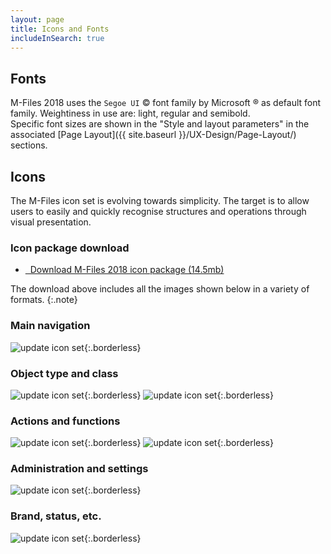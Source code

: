 ```yaml
---
layout: page
title: Icons and Fonts
includeInSearch: true
---
```


## Fonts

M-Files 2018 uses the `Segoe UI` &copy; font family by Microsoft &reg; as default font family. Weightiness in use are: light, regular and semibold.  
Specific font sizes are shown in the "Style and layout parameters" in the associated [Page Layout]({{ site.baseurl }}/UX-Design/Page-Layout/) sections.

## Icons

The M-Files icon set is evolving towards simplicity. The target is to allow users to easily and quickly recognise structures and operations through visual presentation.

### Icon package download

<ul class="quicklinks">
	<li class="api"><a href="{{ site.baseurl }}/UX-Design/Icons-and-Fonts/MFiles2018_icon_package.zip">
	<i class="zmdi zmdi-download"></i> &nbsp;
	Download M-Files 2018 icon package (14.5mb)</a></li>
</ul>

The download above includes all the images shown below in a variety of formats.
{:.note}

### Main navigation

![update icon set](MFicons_01.png){:.borderless}

### Object type and class

![update icon set](MFicons_02.png){:.borderless}
![update icon set](MFicons_03.png){:.borderless}

### Actions and functions

![update icon set](MFicons_04.png){:.borderless} 
![update icon set](MFicons_05.png){:.borderless}

### Administration and settings

![update icon set](MFicons_06.png){:.borderless}

### Brand, status, etc.

![update icon set](MFicons_07.png){:.borderless}